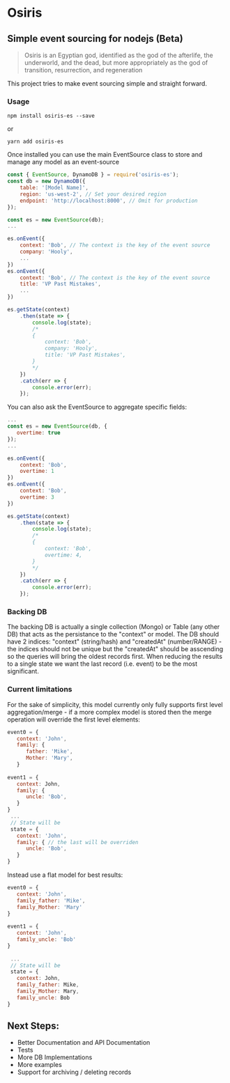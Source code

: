 # Osiris
## Simple event sourcing for nodejs (Beta)
> Osiris is an Egyptian god, identified as the god of the afterlife, the underworld, and the dead, 
> but more appropriately as the god of transition, resurrection, and regeneration
   
This project tries to make event sourcing simple and straight forward.

### Usage

```
npm install osiris-es --save
``` 
or
```
yarn add osiris-es
```

Once installed you can use the main EventSource class to store and manage any model as an event-source

```javascript
const { EventSource, DynamoDB } = require('osiris-es');
const db = new DynamoDB({
    table: '[Model Name]', 
    region: 'us-west-2', // Set your desired region
    endpoint: 'http://localhost:8000', // Omit for production 
});

const es = new EventSource(db);
...

es.onEvent({
    context: 'Bob', // The context is the key of the event source
    company: 'Hooly',
    ... 
})
es.onEvent({
    context: 'Bob', // The context is the key of the event source
    title: 'VP Past Mistakes',
    ... 
})

es.getState(context)
    .then(state => {
        console.log(state); 
        /*
        {
            context: 'Bob',
            company: 'Hooly',
            title: 'VP Past Mistakes',
        }
        */
    })
    .catch(err => {
        console.error(err);
    });

```

You can also ask the EventSource to aggregate specific fields:

```javascript
...
const es = new EventSource(db, {
   overtime: true
});
...

es.onEvent({
    context: 'Bob',
    overtime: 1
})
es.onEvent({
    context: 'Bob',
    overtime: 3
})

es.getState(context)
    .then(state => {
        console.log(state); 
        /*
        {
            context: 'Bob',
            overtime: 4,
        }
        */
    })
    .catch(err => {
        console.error(err);
    });

```

### Backing DB
The backing DB is actually a single collection (Mongo) or Table (any other DB) that acts as the persistance to the "context" or model.
The DB should have 2 indices: "context" (string/hash) and "createdAt" (number/RANGE) - the indices should not be unique but the "createdAt" should be asscending so the queries will bring the oldest records first. When reducing the results to a single state we want the last record (i.e. event) to be the most significant.

### Current limitations
For the sake of simplicity, this model currently only fully supports first level aggregation/merge - if a more complex model is stored then the merge operation will override the first level elements:

```javascript
event0 = {
   context: 'John',
   family: {
      father: 'Mike',
      Mother: 'Mary',
   }
   
event1 = {
   context: John,
   family: {
      uncle: 'Bob',
   }
}   
 ...
 // State will be
 state = {
   context: 'John',
   family: { // the last will be overriden
      uncle: 'Bob',
   }
}
```

Instead use a flat model for best results:

```javascript
event0 = {
   context: 'John',
   family_father: 'Mike',
   family_Mother: 'Mary'
}
   
event1 = {
   context: 'John',
   family_uncle: 'Bob'
}
   
 ...
 // State will be
 state = {
   context: John,
   family_father: Mike,
   family_Mother: Mary,
   family_uncle: Bob
}
```

## Next Steps:
- Better Documentation and API Documentation
- Tests
- More DB Implementations
- More examples
- Support for archiving / deleting records
